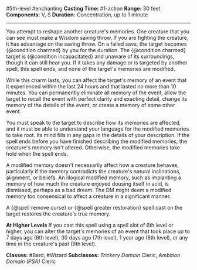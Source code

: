 #5th-level #enchanting
**Casting Time:** #1-action
**Range:** 30 feet
**Components:** V, S
**Duration:** Concentration, up to 1 minute

---

You attempt to reshape another creature's memories. One creature that you can see must make a Wisdom saving throw. If you are fighting the creature, it has advantage on the saving throw. On a failed save, the target becomes {@condition charmed} by you for the duration. The {@condition charmed} target is {@condition incapacitated} and unaware of its surroundings, though it can still hear you. If it takes any damage or is targeted by another spell, this spell ends, and none of the target's memories are modified.

While this charm lasts, you can affect the target's memory of an event that it experienced within the last 24 hours and that lasted no more than 10 minutes. You can permanently eliminate all memory of the event, allow the target to recall the event with perfect clarity and exacting detail, change its memory of the details of the event, or create a memory of some other event.

You must speak to the target to describe how its memories are affected, and it must be able to understand your language for the modified memories to take root. Its mind fills in any gaps in the details of your description. If the spell ends before you have finished describing the modified memories, the creature's memory isn't altered. Otherwise, the modified memories take hold when the spell ends.

A modified memory doesn't necessarily affect how a creature behaves, particularly if the memory contradicts the creature's natural inclinations, alignment, or beliefs. An illogical modified memory, such as implanting a memory of how much the creature enjoyed dousing itself in acid, is dismissed, perhaps as a bad dream. The DM might deem a modified memory too nonsensical to affect a creature in a significant manner.

A {@spell remove curse} or {@spell greater restoration} spell cast on the target restores the creature's true memory.

**At Higher Levels**
If you cast this spell using a spell slot of 6th level or higher, you can alter the target's memories of an event that took place up to 7 days ago (6th level), 30 days ago (7th level), 1 year ago (8th level), or any time in the creature's past (9th level).

**Classes:** #Bard, #Wizard
**Subclasses:** *Trickery Domain* Cleric, *Ambition Domain (PSA)* Cleric
